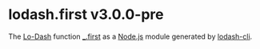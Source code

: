 # lodash.first v3.0.0-pre

The [Lo-Dash](https://lodash.com/) function [_.first](http://lodash.com/docs#first) as a [Node.js](http://nodejs.org/) module generated by [lodash-cli](https://www.npmjs.com/package/lodash-cli).
